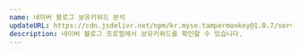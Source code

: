 ```yaml
---
name: 네이버 블로그 보유키워드 분석
updateURL: https://cdn.jsdelivr.net/npm/kr.myso.tampermonkey@1.0.7/service/com.naver.blog-profile.keyword.counter.user.js
description: 네이버 블로그 프로필에서 보유키워드를 확인할 수 있습니다.
---
```

